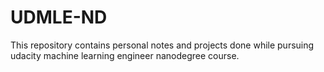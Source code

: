 # UDMLE-ND
This repository contains personal notes and projects done while pursuing udacity machine learning engineer nanodegree course.

